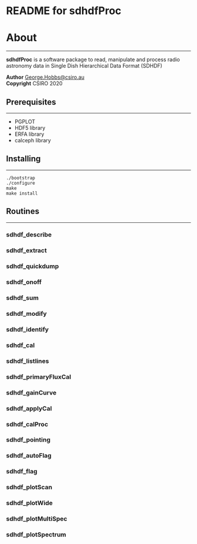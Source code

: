 README for sdhdfProc
=======================


# About
---
**sdhdfProc** is a software package to read, manipulate and process radio astronomy data in Single Dish Hierarchical Data Format (SDHDF) 

**Author**    George.Hobbs@csiro.au  
**Copyright** CSIRO 2020 


## Prerequisites
---
* PGPLOT
* HDF5 library
* ERFA library
* calceph library


## Installing
---
```
./bootstrap  
./configure  
make  
make install
```


## Routines
---
### sdhdf_describe
### sdhdf_extract
### sdhdf_quickdump
### sdhdf_onoff
### sdhdf_sum
### sdhdf_modify
### sdhdf_identify
### sdhdf_cal
### sdhdf_listlines
### sdhdf_primaryFluxCal
### sdhdf_gainCurve
### sdhdf_applyCal
### sdhdf_calProc
### sdhdf_pointing
### sdhdf_autoFlag
### sdhdf_flag
### sdhdf_plotScan
### sdhdf_plotWide
### sdhdf_plotMultiSpec
### sdhdf_plotSpectrum
